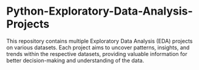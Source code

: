 # Python-Exploratory-Data-Analysis-Projects
This repository contains multiple Exploratory Data Analysis (EDA) projects on various datasets. Each project aims to uncover patterns, insights, and trends within the respective datasets, providing valuable information for better decision-making and understanding of the data.
